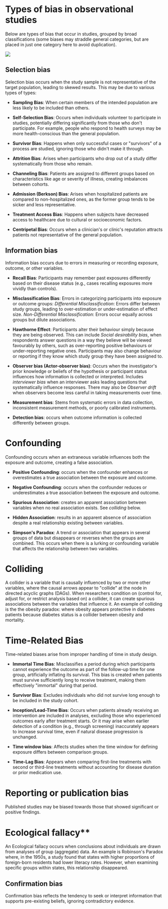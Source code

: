 # Types of bias in observational studies

Below are types of bias that occur in studies, grouped by broad classifications (some biases may straddle general categories, but are placed in just one category here to avoid duplication).

![](bias_mindmap.png)

## Selection bias

Selection bias occurs when the study sample is not representative of the target population, leading to skewed results. This may be due to various types of types:

* **Sampling Bias**: When certain members of the intended population are less likely to be included than others.

* **Self-Selection Bias**: Occurs when individuals volunteer to participate in studies, potentially differing significantly from those who don't participate. For example, people who respond to health surveys may be more health-conscious than the general population.

* **Survivor Bias**: Happens when only successful cases or "survivors" of a process are studied, ignoring those who didn't make it through.

* **Attrition Bias**: Arises when participants who drop out of a study differ systematically from those who remain.

* **Channeling Bias**: Patients are assigned to different groups based on characteristics like age or severity of illness, creating imbalances between cohorts.

* **Admission (Berkson) Bias**: Arises when hospitalized patients are compared to non-hospitalized ones, as the former group tends to be sicker and less representative.

* **Treatment Access Bias**: Happens when subjects have decreased access to healthcare due to cultural or socioeconomic factors.

* **Centripetal Bias**: Occurs when a clinician's or clinic's reputation attracts patients not representative of the general population.

## Information bias

Information bias occurs due to errors in measuring or recording exposure, outcome, or other variables.

* **Recall Bias**: Participants may remember past exposures differently based on their disease status (e.g., cases recalling exposures more vividly than controls).

* **Misclassification Bias**: Errors in categorizing participants into exposure or outcome groups: *Differential Misclassification*: Errors differ between study groups, leading to over-estimation or under-estimation of effect size. *Non-Differential Misclassification*: Errors occur equally across groups but dilute associations.

* **Hawthorne Effect**: Participants alter their behaviour simply because they are being observed. This can include *Social desirability bias*, when respondents answer questions in a way they believe will be viewed favourably by others, such as over-reporting positive behaviours or under-reporting negative ones. Participants may also change behaviour or reporting if they know which study group they have been assigned to.

* **Observer bias (Actor-observer bias)**: Occurs when the investigator's prior knowledge or beliefs of the hypothesis or participant status influences how information is collected or interpreted.  Includes *interviewer bias* when an interviewer asks leading questions that systematically influence responses. There may also be *Observer drift* when observers become less careful in taking measurements over time.

* **Measurement bias**: Stems from systematic errors in data collection, inconsistent measurement methods, or poorly calibrated instruments.

* **Detection bias**: occurs when outcome information is collected differently between groups.

# Confounding

Confounding occurs when an extraneous variable influences both the exposure and outcome, creating a false association.

* **Positive Confounding**: occurs when the confounder enhances or overestimates a true association between the exposure and outcome.

* **Negative Confounding**: occurs when the confounder reduces or underestimates a true association between the exposure and outcome.

* **Spurious Association**: creates an apparent association between variables when no real association exists. See *colliding* below.

* **Hidden Association**: results in an apparent absence of association despite a real relationship existing between variables.

* **Simpson's Paradox**: A trend or association that appears in several groups of data but disappears or reverses when the groups are combined. This occurs when there is a lurking or confounding variable that affects the relationship between two variables.

# Colliding

A collider is a variable that is causally influenced by two or more other variables, where the causal arrows appear to "collide" at the node in directed acyclic graphs (DAGs). When researchers condition on (control for, adjust for, or restrict analysis based on) a collider, it can create spurious associations between the variables that influence it.  An example of colliding is the the obesity paradox: where obesity appears protective in diabetes patients because diabetes status is a collider between obesity and mortality.

# Time-Related Bias

Time-related biases arise from improper handling of time in study design.

* **Immortal Time Bias**: Misclassifies a period during which participants cannot experience the outcome as part of the follow-up time for one group, artificially inflating its survival. This bias is created when patients must survive sufficiently long to receive treatment, making them effectively "immortal" during that period.

* **Survivor Bias**: Excludes individuals who did not survive long enough to be included in the study cohort.

* **Inception/Lead-Time Bias**: Occurs when patients already receiving an intervention are included in analyses, excluding those who experienced outcomes early after treatment starts. Or it may arise when earlier detection of a condition (e.g., through screening) inaccurately appears to increase survival time, even if natural disease progression is unchanged.

* **Time window bias**: Affects studies when the time window for defining exposure differs between comparison groups.

* **Time-Lag Bias**: Appears when comparing first-line treatments with second or third-line treatments without accounting for disease duration or prior medication use.

# Reporting or publication bias

Published studies may be biased towards those that showed significant or positive findings.

# Ecological fallacy**

An Ecological fallacy occurs when conclusions about individuals are drawn from analyses of group (aggregate) data. An example is Robinson's Paradox where, in the 1950s, a study found that states with higher proportions of foreign-born residents had lower literacy rates. However, when examining specific groups within states, this relationship disappeared.

## Confirmation bias
Confirmation bias reflects the tendency to seek or interpret information that supports pre-existing beliefs, ignoring contradictory evidence.

























